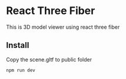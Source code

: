 # React Three Fiber

This is 3D model viewer using react three fiber

## Install
Copy the scene.gltf to public folder

```Start development server
npm run dev
